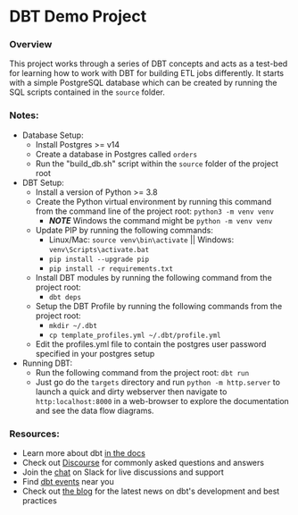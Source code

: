 # DBT Demo Project

### Overview
This project works through a series of DBT concepts and acts as a test-bed for learning how to work with DBT for building ETL jobs differently.  It starts with a simple PostgreSQL database which can be created by running the SQL scripts contained in the `source` folder.  

### Notes:
- Database Setup:
    - Install Postgres >= v14
    - Create a database in Postgres called `orders`
    - Run the "build_db.sh" script within the `source` folder of the project root
- DBT Setup:
    - Install a version of Python >= 3.8
    - Create the Python virtual environment by running this command from the command line of the project root: `python3 -m venv venv`
        - ***NOTE*** Windows the command might be `python -m venv venv`
    - Update PIP by running the following commands:
        - Linux/Mac: `source venv\bin\activate` || Windows: `venv\Scripts\activate.bat`
        - `pip install --upgrade pip`
        - `pip install -r requirements.txt`
    - Install DBT modules by running the following command from the project root:
        - `dbt deps`
    - Setup the DBT Profile by running the following commands from the project root:
        - `mkdir ~/.dbt`
        - `cp template_profiles.yml ~/.dbt/profile.yml`
    - Edit the profiles.yml file to contain the postgres user password specified in your postgres setup
- Running DBT:
    - Run the following command from the project root: `dbt run`
    - Just go do the `targets` directory and run `python -m http.server` to launch a quick and dirty webserver then navigate to `http:localhost:8000` in a web-browser to explore the documentation and see the data flow diagrams.


### Resources:
- Learn more about dbt [in the docs](https://docs.getdbt.com/docs/introduction)
- Check out [Discourse](https://discourse.getdbt.com/) for commonly asked questions and answers
- Join the [chat](https://community.getdbt.com/) on Slack for live discussions and support
- Find [dbt events](https://events.getdbt.com) near you
- Check out [the blog](https://blog.getdbt.com/) for the latest news on dbt's development and best practices
